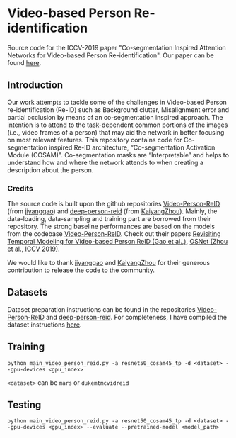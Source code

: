 # Video-based Person Re-identification
Source code for the ICCV-2019 paper "Co-segmentation Inspired Attention Networks for Video-based Person Re-identification". Our paper can be found <a href="http://openaccess.thecvf.com/content_ICCV_2019/papers/Subramaniam_Co-Segmentation_Inspired_Attention_Networks_for_Video-Based_Person_Re-Identification_ICCV_2019_paper.pdf" target="_blank">here</a>.

## Introduction

Our work attempts to tackle some of the challenges in Video-based Person re-identification (Re-ID) such as Background clutter, Misalignment error and partial occlusion by means of an co-segmentation inspired approach. The intention is to attend to the task-dependent common portions of the images (i.e., video frames of a person) that may aid the network in better focusing on most relevant features. This repository contains code for Co-segmentation inspired Re-ID architecture, “Co-segmentation Activation Module (COSAM)".
Co-segmentation masks are “Interpretable” and helps to understand how and where the network attends to when creating a description about the person.

### Credits

The source code is built upon the github repositories <a href="https://github.com/jiyanggao/Video-Person-ReID" target="_blank">Video-Person-ReID</a> (from <a href="https://github.com/jiyanggao" target="_blank">jiyanggao</a>) and <a href="https://github.com/KaiyangZhou/deep-person-reid" target="_blank">deep-person-reid</a> (from <a href="https://github.com/KaiyangZhou" target="_blank">KaiyangZhou</a>). Mainly, the data-loading, data-sampling and training part are borrowed from their repository. The strong baseline performances are based on the models from the codebase <a href="https://github.com/jiyanggao/Video-Person-ReID" target="_blank">Video-Person-ReID</a>. Check out their papers <a href="https://arxiv.org/abs/1805.02104" target="_blank">Revisiting Temporal Modeling for Video-based Person ReID (Gao et al.,)</a>, <a href="https://arxiv.org/abs/1905.00953" target="_blank">OSNet (Zhou et al., ICCV 2019)</a>.

We would like to thank <a href="https://github.com/jiyanggao" target="_blank">jiyanggao</a> and <a href="https://github.com/KaiyangZhou" target="_blank">KaiyangZhou</a> for their generous contribution to release the code to the community.

## Datasets

Dataset preparation instructions can be found in the repositories <a href="https://github.com/jiyanggao/Video-Person-ReID" target="_blank">Video-Person-ReID</a> and <a href="https://github.com/KaiyangZhou/deep-person-reid" target="_blank">deep-person-reid</a>. For completeness, I have compiled the dataset instructions <a href="./DATASETS.md" target="_blank">here</a>.

## Training

`python main_video_person_reid.py -a resnet50_cosam45_tp -d <dataset> --gpu-devices <gpu_index>`

`<dataset>` can be `mars` or `dukemtmcvidreid`

## Testing

`python main_video_person_reid.py -a resnet50_cosam45_tp -d <dataset> --gpu-devices <gpu_index> --evaluate --pretrained-model <model_path>`

